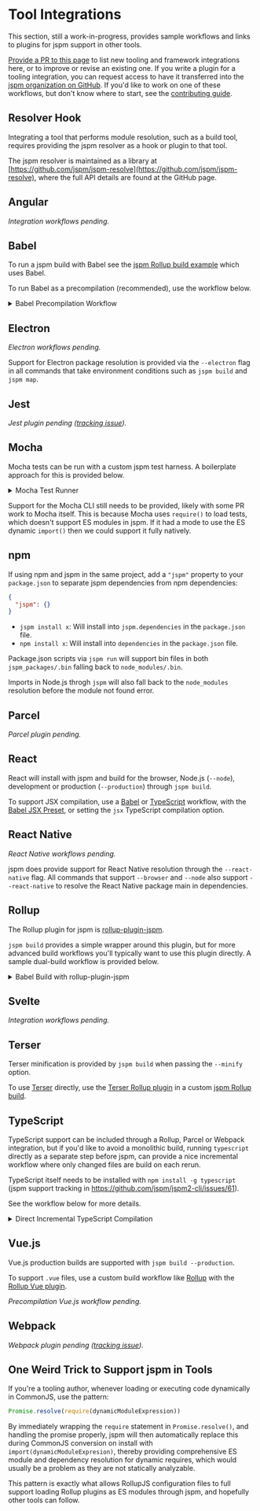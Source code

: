 # Tool Integrations

This section, still a work-in-progress, provides sample workflows and links to plugins for jspm support in other tools.

[Provide a PR to this page](https://github.com/jspm/jspm.org/blob/master/docs/integrations.md) to list new tooling and framework integrations here, or to improve or revise an existing one. If you write a plugin for a tooling integration, you can request access to have it transferred into the [jspm organization on GitHub](https://github.com/jspm). If you'd like to work on one of these workflows, but don't know where to start, see the [contributing guide](https://github.com/jspm/project/blob/master/CONTRIBUTING.md).

## Resolver Hook

Integrating a tool that performs module resolution, such as a build tool, requires providing the jspm resolver as a hook or plugin to that tool.

The jspm resolver is maintained as a library at [https://github.com/jspm/jspm-resolve](https://github.com/jspm/jspm-resolve), where the full API details are found at the GitHub page.

## Angular

_Integration workflows pending._

## Babel

To run a jspm build with Babel see the [jspm Rollup build example](#Rollup) which uses Babel.

To run Babel as a precompilation (recommended), use the workflow below.

<details>
<summary>Babel Precompilation Workflow</summary>

> `jspm install` support for Babel CLI currently doesn't work as there is no way to use dynamic `import()` to load the Babel plugins which is required if they are installed with jspm. If and when Babel supports asynchronous / promise-based plugin configuration, then we'll be able to support this. See the tracking issue at https://github.com/babel/babel/issues/9888.

First [separate the jspm and npm dependencies](#npm) in the `package.json`:

```json
{
  "jspm": {}
}
```

Install Babel and any plugins:

```
npm install @babel/core @babel/cli @babel/preset-env --dev
```

Create a `babel.config.js`:

```
module.exports = {
  sourceMap: true,
  presets: ["@babel/preset-env"]
};
```

And set up the `package.json` `"scripts"` entry:

```js
{
  "scripts": {
    "compile": "babel src -d lib",
    "compile-watch": "babel src -d lib --watch"
  }
}
```

`jspm run compile` (or `compile-watch`) will now compile all the individual `src` files to the `lib` directory, where they can then be optimized further [as in the main guide workflows](/docs/guide#optimized-browser-builds).

</details>

## Electron

_Electron workflows pending._

Support for Electron package resolution is provided via the `--electron` flag in all commands that take environment conditions such as `jspm build` and `jspm map`.

## Jest

_Jest plugin pending ([tracking issue](https://github.com/jspm/jspm-cli/issues/2451))._

## Mocha

Mocha tests can be run with a custom jspm test harness. A boilerplate approach for this is provided below.

<details>
<summary>Mocha Test Runner</summary>

```
jspm install mocha
```

Create the following runner in a `test/test.js` file:

```js
import Mocha from 'mocha';
import { dirname } from 'path';
import { fileURLToPath } from 'url';
import { promises as fs } from 'fs';

(async () => {
  const __dirname = dirname(fileURLToPath(import.meta.url));
  const tests = (await fs.readdir(__dirname)).filter(name => name.endsWith('.js'));
  const mocha = new Mocha({
    // Set Mocha options here
  });

  for (const test of tests) {
    mocha.suite.emit('pre-require', global, test, mocha);
    await import('./' + test);
  }

  mocha.run();
})()
.catch(e => {
  console.error(e);
});
```

This can be executed with `jspm test/test.js`, or in the `package.json`:

```json
{
  "scripts": {
    "test": "jspm test/test.js"
  }
}
```

The above will run all `test/*.js` test files through Mocha.
</details>

Support for the Mocha CLI still needs to be provided, likely with some PR work to Mocha itself. This is because Mocha uses `require()` to load tests, which doesn't support ES modules in jspm. If it had a mode to use the ES dynamic `import()` then we could support it fully natively.

## npm

If using npm and jspm in the same project, add a `"jspm"` property to your `package.json` to separate jspm dependencies from npm dependencies:

```json
{
  "jspm": {}
}
```

* `jspm install x`: Will install into `jspm.dependencies` in the `package.json` file.
* `npm install x`: Will install into `dependencies` in the `package.json` file.

Package.json scripts via `jspm run` will support bin files in both `jspm_packages/.bin` falling back to `node_modules/.bin`.

Imports in Node.js throgh `jspm` will also fall back to the `node_modules` resolution before the module not found error.

## Parcel

_Parcel plugin pending._

## React

React will install with jspm and build for the browser, Node.js (`--node`), development or production (`--production`) through `jspm build`.

To support JSX compilation, use a [Babel](#Babel) or [TypeScript](#TypeScript) workflow, with the [Babel JSX Preset](https://babeljs.io/docs/en/babel-preset-react), or setting the `jsx` TypeScript compilation option.

## React Native

_React Native workflows pending._

jspm does provide support for React Native resolution through the `--react-native` flag. All commands that support `--browser` and `--node` also support `--react-native` to resolve the React Native package main in dependencies.

## Rollup

The Rollup plugin for jspm is [rollup-plugin-jspm](https://github.com/jspm/rollup-plugin-jspm).

`jspm build` provides a simple wrapper around this plugin, but for more advanced build workflows you'll typically want to use this plugin directly. A sample dual-build workflow is provided below.

<details>
<summary>Babel Build with rollup-plugin-jspm</summary>

Install Rollup, The [Rollup jspm plugin](https://github.com/jspm/rollup-plugin-jspm), and [Rollup Plugin Babel](https://github.com/rollup/rollup-plugin-babel):

```
jspm install rollup rollup-plugin-jspm rollup-plugin-babel@latest --dev
```

Create the following `rollup.config.js` file:

```js
import jspm from 'rollup-plugin-jspm';
import babel from 'rollup-plugin-babel';

export default {
  // Leading "./" still important here
  input: ['./test.js'],
  output: {
    dir: 'dist',
    format: 'esm'
  },
  plugins: [jspm({
    env: {
      node: true,
      production: true
    }
  }), babel({
    exclude: 'jspm_packages/**'
  })]
};
```

Run `jspm_packages/.bin/rollup -c` or setup the `package.json` `"scripts"` entry:

```json
{
  "scripts": {
    "build": "rollup -c"
  }
}
```

> In this example we're building for the Node.js production environment (handling the correct resolutions, `process.env.NODE_ENV` etc). By default, jspm will build for the browser development environment.

Further plugins and build customizations can then be added to the above.
</details>

## Svelte

_Integration workflows pending._

## Terser

Terser minification is provided by `jspm build` when passing the `--minify` option.

To use [Terser](https://github.com/terser-js/terser) directly, use the [Terser Rollup plugin](https://github.com/TrySound/rollup-plugin-terser) in a custom [jspm Rollup build](#Rollup).

## TypeScript

TypeScript support can be included through a Rollup, Parcel or Webpack integration, but if you'd like to avoid a monolithic build, running `typescript` directly as a separate step before jspm, can provide a nice incremental workflow where only changed files are build on each rerun.

TypeScript itself needs to be installed with `npm install -g typescript` (jspm support tracking in https://github.com/jspm/jspm2-cli/issues/61).

See the workflow below for more details.

<details>
<summary>Direct Incremental TypeScript Compilation</summary>

Since we are installing TypeScript with npm, we should [separate the jspm dependencies from npm dependencies](#npm) in the `package.json`:

```json
{
  "jspm": {}
}
```

Install TypeScript:

```
npm install typescript
```

Installing any dependencies does require installing both the TypeScript types with npm and the jspm version separately:
```
jspm install react
npm install @types/react
```

> You can skip installing the type dependencies, but this will provide compilation errors, even though the compilation will still complete successfully.

Create the `tsconfig.json` file:
```json
{
  "compilerOptions": {
    "allowSyntheticDefaultImports": true,
    "module": "ESNext",
    "moduleResolution": "node",
    "outDir": "lib",
    "skipLibCheck": true,
    "sourceMap": true,
    "target": "esnext",
    "typeRoots": ["node_modules/@types"],
  },
  "include": [
    "src/**/*.ts",
  ]
}
```

Set up the compilation as a `package.json` script with:

```json
{
  "scripts": {
    "compile": "tsc",
    "compile-watch": "tsc --watch"
  }
}
```

Running `jspm run compile` (or `compile-watch`) will now compile the all `.ts` files in the `"src"` folder to the `"lib"` folder as ES modules. In addition this compilation workflow will be fully incremental, only doing the work it needs to do.

This can then be combined with a `"build"` script to handle optimization or browser mappings. The `"lib"` folder can be treated like the `"src"` folder from the perspective of all the jspm map and optimization workflows as described in the [main guide](/docs/guide). For example, build a single-file browser script build with `jspm build lib/test.js --production -f iife`, etc.

</details>

## Vue.js

Vue.js production builds are supported with `jspm build --production`.

To support `.vue` files, use a custom build workflow like [Rollup](#Rollup) with the [Rollup Vue plugin](https://github.com/vuejs/rollup-plugin-vue).

_Precompilation Vue.js workflow pending._

## Webpack

_Webpack plugin pending ([tracking issue](https://github.com/jspm/jspm-cli/issues/2450))._

## One Weird Trick to Support jspm in Tools

If you're a tooling author, whenever loading or executing code dynamically in CommonJS, use the pattern:

```js
Promise.resolve(require(dynamicModuleExpression))
```

By immediately wrapping the `require` statement in `Promise.resolve()`, and handling the promise properly, jspm will then automatically replace this during CommonJS conversion on install with `import(dynamicModuleExpresion)`, thereby providing comprehensive ES module and dependency resolution for dynamic requires, which would usually be a problem as they are not statically analyzable.

This pattern is exactly what allows RollupJS configuration files to full support loading Rollup plugins as ES modules through jspm, and hopefully other tools can follow.